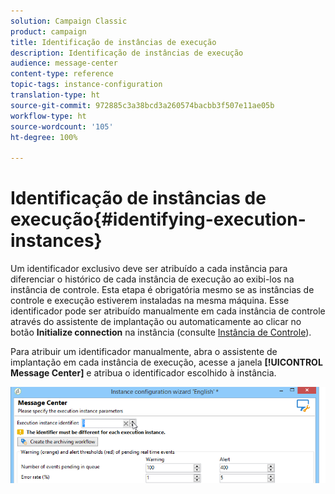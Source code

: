 ```yaml
---
solution: Campaign Classic
product: campaign
title: Identificação de instâncias de execução
description: Identificação de instâncias de execução
audience: message-center
content-type: reference
topic-tags: instance-configuration
translation-type: ht
source-git-commit: 972885c3a38bcd3a260574bacbb3f507e11ae05b
workflow-type: ht
source-wordcount: '105'
ht-degree: 100%

---
```



# Identificação de instâncias de execução{#identifying-execution-instances}

Um identificador exclusivo deve ser atribuído a cada instância para diferenciar o histórico de cada instância de execução ao exibi-los na instância de controle. Esta etapa é obrigatória mesmo se as instâncias de controle e execução estiverem instaladas na mesma máquina. Esse identificador pode ser atribuído manualmente em cada instância de controle através do assistente de implantação ou automaticamente ao clicar no botão **Initialize connection** na instância (consulte [Instância de Controle](../../message-center/using/creating-a-shared-connection.md#control-instance)).

Para atribuir um identificador manualmente, abra o assistente de implantação em cada instância de execução, acesse a janela **[!UICONTROL Message Center]** e atribua o identificador escolhido à instância.

![](assets/messagecenter_id_execinstance_001.png)

